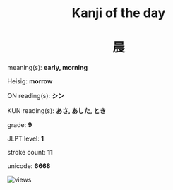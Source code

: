 <h1 align="center">Kanji of the day</h1>
<h1 align="center">晨</h1>
<p align="left">meaning(s): <b>early, morning</b></p>
<p align="left">Heisig: <b>morrow</b></p>
<p align="left">ON reading(s): <b>シン</b></p>
<p align="left">KUN reading(s): <b>あさ, あした, とき</b></p>
<p align="left">grade: <b>9</b></p>
<p align="left">JLPT level: <b>1</b></p>
<p align="left">stroke count: <b>11</b></p>
<p align="left">unicode: <b>6668</b></p>
<p align="left"><img src="https://komarev.com/ghpvc/?username=tristanwagner-kanjioftheday&label=Views&color=0e75b6&style=flat" alt="views"/></p>
